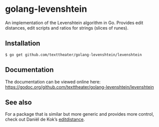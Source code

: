 golang-levenshtein
==================

An implementation of the Levenshtein algorithm in Go. Provides edit distances,
edit scripts and ratios for strings (slices of runes).

Installation
------------

    $ go get github.com/texttheater/golang-levenshtein/levenshtein

Documentation
-------------

The documentation can be viewed online here:
https://godoc.org/github.com/texttheater/golang-levenshtein/levenshtein

See also
--------

For a package that is similar but more generic and provides more control,
check out Daniël de Kok’s
[editdistance](https://github.com/danieldk/editdistance).
